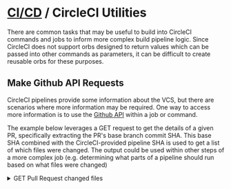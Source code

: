 # [CI/CD](README.md) / CircleCI Utilities

There are common tasks that may be useful to build into CircleCI commands and jobs to inform more complex build pipeline logic. Since CircleCI does not support orbs designed to return values which can be passed into other commands as parameters, it can be difficult to create reusable orbs for these purposes.

## Make Github API Requests

CircleCI pipelines provide some information about the VCS, but there are scenarios where more information may be required. One way to access more information is to use the [Github API](https://docs.github.com/en/rest/reference/) within a job or command.

The example below leverages a GET request to get the details of a given PR, specifically extracting the PR's base branch commit SHA. This base SHA combined with the CircleCI-provided pipeline SHA is used to get a list of which files were changed. The output could be used within other steps of a more complex job (e.g. determining what parts of a pipeline should run based on what files were changed)

<details>
  <summary>GET Pull Request changed files</summary>

  References:
  [Only build Pull Requests](https://circleci.com/docs/2.0/oss/#only-build-pull-requests)
  [Built-in environment variables](https://circleci.com/docs/2.0/env-vars/?section=pipelines#built-in-environment-variables)
  [Get PR number from CircleCI pull request build](https://support.circleci.com/hc/en-us/articles/360047521451-Why-is-CIRCLE-PR-NUMBER-empty-)
  [Github API - GET Pull Request API](https://docs.github.com/en/rest/reference/pulls#get-a-pull-request)
  [git diff](https://git-scm.com/docs/git-diff)

  ```yaml
  jobs:
    get-pull-request-changes:
      executor: main
      steps:
        - checkout
        - run:
            name: "git PR diff"
            command: |
              pr_number=${CIRCLE_PULL_REQUEST##*/}
              base_sha=$( \
                curl \
                -s \
                -H "Accept: application/vnd.github.v3+json" \
                https://api.github.com/repos/"${CIRCLE_PROJECT_USERNAME}"/"${CIRCLE_PROJECT_REPONAME}"/pulls/"${pr_number}" \
                | jq -r '.base.sha'
              )
              git diff "$base_sha" "$CIRCLE_SHA1" --name-only
            environment:
              TERM: xterm-256color
  ```
  
</details>
